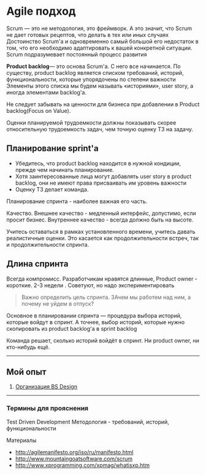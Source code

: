 # Agile подход

Scrum — это не методология, это фреймворк. А это значит, что Scrum не дает готовых рецептов, что делать в тех или иных случаях
Достоинство Scrum'a и одновременно самый большой его недостаток в том, что его необходимо адаптировать к вашей конкретной ситуации.
Scrum подразумевает постоянный процесс развития

**Product backlog**— это основа Scrum'a. С него все начинается. По существу, product backlog является списком требований, историй, функциональности, которые упорядочены по степени важности
Элементы этого списка мы будем называть «историями», user story, а иногда элементами backlog'a.

Не следует забывать на ценности для бизнеса при добавлении в Product backlog(Focus on Value).

Оценки планируемой трудоемкости должны показывать скорее относительную трудоемкость задач, чем точную оценку ТЗ на задачу.


## Планирование sprint'а
* Убедитесь, что product backlog находится в нужной кондиции, прежде чем начинать планирование.
* Хотя заинтересованные лица могут добавлять user story в product backlog, они не имеют права присваивать им уровень важности
* Оценку ТЗ делает команда.

Планирование спринта - наиболее важная его часть.

Качество. 
Внешнее качество - медленный интерфейс, допустимо, если просит бизнес.
Внутреннее качество - всегда должно быть на высоте.

Учитесь оставаться в рамках установленного времени, учитесь давать реалистичные оценки. Это касается как продолжительности встреч, так и продолжительности спринта.

## Длина спринта
Всегда компромисс. 
Разработчикам нравятся длинные, Product owner - короткие.
2-3 недели . Советуют, но надо экспериментировать

> Важно определить цель спринта. ЗАчем мы работем над ним, а почему не уйдем в отпуск?

Основное в планировании спринта — процедура выбора историй, которые войдут в спринт. А точнее, выбор историй, которые нужно скопировать из product backlog'a в sprint backlog
 
Команда решает, сколько историй войдёт в спринт. Ни product owner, ни кто-нибудь ещё.


-----
## Мой опыт

1. [Организация BS Design](Организация%20My%20Ex%20+%20BS%20Design.docx)


------

### Термины для прояснения
Test Driven Development
Методология - 
требований,
 историй, 
 функциональности


Материалы
* http://agilemanifesto.org/iso/ru/manifesto.html
* http://www.mountaingoatsoftware.com/scrum
* http://www.xprogramming.com/xpmag/whatisxp.htm